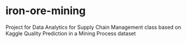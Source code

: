 # iron-ore-mining
Project for Data Analytics for Supply Chain Management class based on Kaggle Quality Prediction in a Mining Process dataset

